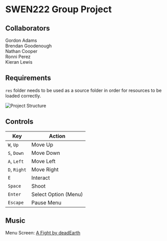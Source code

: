 # SWEN222 Group Project
## Collaborators
Gordon Adams<br>
Brendan Goodenough<br>
Nathan Cooper<br>
Ronni Perez<br>
Kieran Lewis

## Requirements
`res` folder needs to be used as a source folder in order for resources to be
loaded correctly.

![Project Structure](http://i.imgur.com/e6pofy9.png)

## Controls
Key | Action
---|---
`W`, `Up` | Move Up
`S`, `Down` | Move Down
`A`, `Left` | Move Left
`D`, `Right` | Move Right
`E` | Interact
`Space` | Shoot
`Enter` | Select Option (Menu)
`Escape` | Pause Menu

## Music
Menu Screen: [A Fight by deadEarth](http://opengameart.org/content/a-fight)

